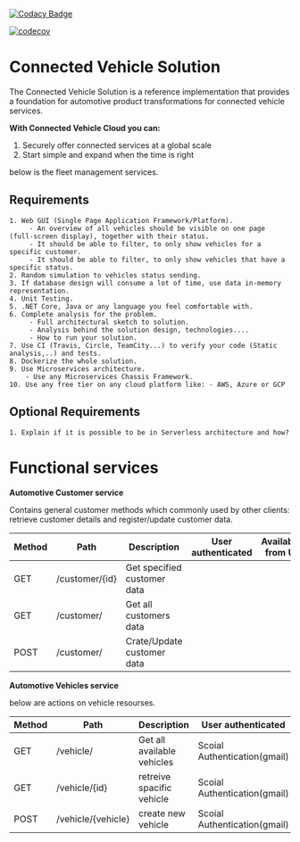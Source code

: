 [![Codacy Badge](https://api.codacy.com/project/badge/Grade/811a161aa7de46b688ad76345809f2f4)](https://www.codacy.com/manual/mohamedibrahim-java/automotive?utm_source=github.com&amp;utm_medium=referral&amp;utm_content=mohamedibrahim-java/automotive&amp;utm_campaign=Badge_Grade)

[![codecov](https://codecov.io/gh/mohamedibrahim-java/automotive/branch/master/graph/badge.svg)](https://codecov.io/gh/mohamedibrahim-java/automotive)
# **Connected Vehicle Solution**

The Connected Vehicle Solution is a reference implementation that provides a foundation for automotive product transformations for connected vehicle services.

**With Connected Vehicle Cloud you can:**

1. Securely offer connected services at a global scale
2. Start simple and expand when the time is right

below is the fleet management services.

## **Requirements**

	1. Web GUI (Single Page Application Framework/Platform).
		 - An overview of all vehicles should be visible on one page (full-screen display), together with their status.
		 - It should be able to filter, to only show vehicles for a specific customer.
		 - It should be able to filter, to only show vehicles that have a specific status.
	2. Random simulation to vehicles status sending.
	3. If database design will consume a lot of time, use data in-memory representation.
	4. Unit Testing.
	5. .NET Core, Java or any language you feel comfortable with.
	6. Complete analysis for the problem.
		 - Full architectural sketch to solution.
		 - Analysis behind the solution design, technologies....
		 - How to run your solution.
	7. Use CI (Travis, Circle, TeamCity...) to verify your code (Static analysis,..) and tests.
	8. Dockerize the whole solution.
	9. Use Microservices architecture.
		- Use any Microservices Chassis Framework.
	10. Use any free tier on any cloud platform like: - AWS, Azure or GCP

## Optional Requirements

	1. Explain if it is possible to be in Serverless architecture and how?

# **Functional services**

**Automotive Customer service**

Contains general customer methods which commonly used by other clients: retrieve customer details and register/update customer data.

| Method | Path           | Description                 | User authenticated | Available from UI |
|--------|----------------|-----------------------------|--------------------|-------------------|
| GET    | /customer/{id} | Get specified customer data |                    |                   |
| GET    | /customer/     | Get all customers data      |                    |                   |
| POST   | /customer/     | Crate/Update customer data  |                    |                   |


**Automotive Vehicles service**

below are actions on vehicle resourses.

| Method | Path               | Description                  | User authenticated           |
|--------|--------------------|------------------------------|------------------------------|
| GET    | /vehicle/          | Get all available vehicles   | Scoial Authentication(gmail) |
| GET    | /vehicle/{id}      | retreive spacific vehicle    | Scoial Authentication(gmail) |
| POST   | /vehicle/{vehicle} | create new vehicle           | Scoial Authentication(gmail) |